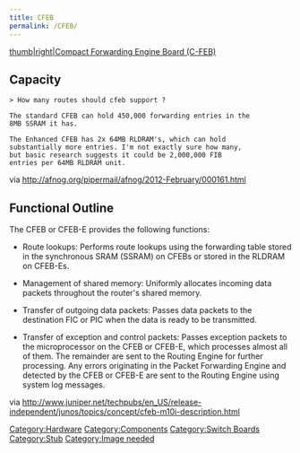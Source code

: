 ```yaml
---
title: CFEB
permalink: /CFEB/
---
```


[thumb|right|Compact Forwarding Engine Board (C-FEB)](/Image:C-FEB_Front.jpg "wikilink")

Capacity
--------

    > How many routes should cfeb support ?

    The standard CFEB can hold 450,000 forwarding entries in the
    8MB SSRAM it has.

    The Enhanced CFEB has 2x 64MB RLDRAM's, which can hold
    substantially more entries. I'm not exactly sure how many,
    but basic research suggests it could be 2,000,000 FIB
    entries per 64MB RLDRAM unit.

via [<http://afnog.org/pipermail/afnog/2012-February/000161.html>](http://afnog.org/pipermail/afnog/2012-February/000161.html)

Functional Outline
------------------

The CFEB or CFEB-E provides the following functions:

-   Route lookups: Performs route lookups using the forwarding table stored in the synchronous SRAM (SSRAM) on CFEBs or stored in the RLDRAM on CFEB-Es.

<!-- -->

-   Management of shared memory: Uniformly allocates incoming data packets throughout the router's shared memory.

<!-- -->

-   Transfer of outgoing data packets: Passes data packets to the destination FIC or PIC when the data is ready to be transmitted.

<!-- -->

-   Transfer of exception and control packets: Passes exception packets to the microprocessor on the CFEB or CFEB-E, which processes almost all of them. The remainder are sent to the Routing Engine for further processing. Any errors originating in the Packet Forwarding Engine and detected by the CFEB or CFEB-E are sent to the Routing Engine using system log messages.

via [<http://www.juniper.net/techpubs/en_US/release-independent/junos/topics/concept/cfeb-m10i-description.html>](http://www.juniper.net/techpubs/en_US/release-independent/junos/topics/concept/cfeb-m10i-description.html)

[Category:Hardware](/Category:Hardware "wikilink") [Category:Components](/Category:Components "wikilink") [Category:Switch Boards](/Category:Switch_Boards "wikilink") [Category:Stub](/Category:Stub "wikilink") [Category:Image needed](/Category:Image_needed "wikilink")